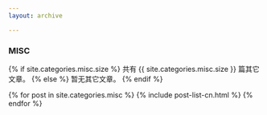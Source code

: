 ```yaml
---
layout: archive

---
```




### MISC

{% if site.categories.misc.size %}
共有 {{ site.categories.misc.size }} 篇其它文章。
		{% else %}
暂无其它文章。
		{% endif %}

<div class="tiles">
{% for post in site.categories.misc %}
	{% include post-list-cn.html %}
{% endfor %}
</div><!-- /.tiles -->
